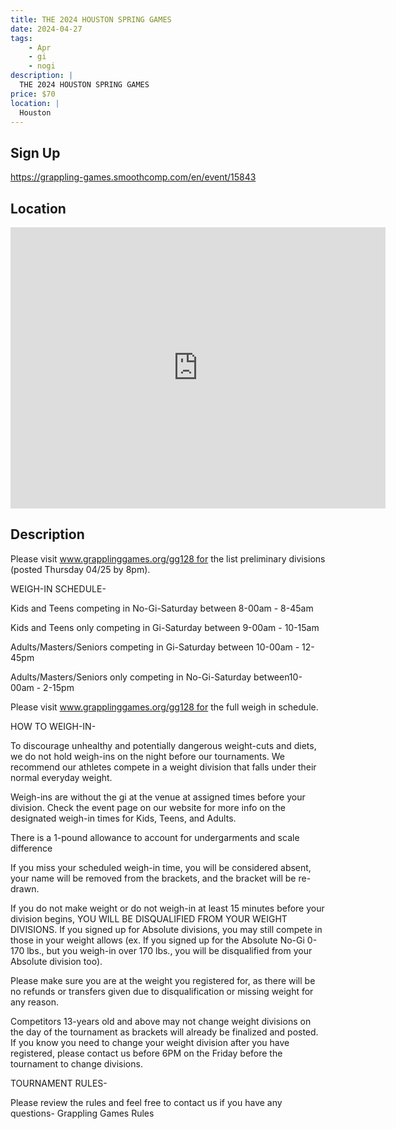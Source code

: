 ```yaml
---
title: THE 2024 HOUSTON SPRING GAMES
date: 2024-04-27
tags:
    - Apr
    - gi 
    - nogi 
description: |
  THE 2024 HOUSTON SPRING GAMES
price: $70
location: |
  Houston
---
```

## Sign Up
https://grappling-games.smoothcomp.com/en/event/15843

## Location
<iframe src="https://www.google.com/maps/embed?pb=!1m18!1m12!1m3!1d12345.6789!2d-95.4374084!3d29.6694300!2m3!1f0!2f0!3f0!3m2!1i1024!2i768!4f13.1!3m3!1m2!1s0x0%3A0x0!2z29.6694300!5e0!3m2!1sen!2sus!4v1234567890" width="600" height="450" style="border:0;" allowfullscreen="" loading="lazy"></iframe>

## Description
Please visit www.grapplinggames.org/gg128 for the list preliminary divisions (posted Thursday 04/25 by 8pm).


WEIGH-IN SCHEDULE-



Kids and Teens competing in No-Gi-Saturday between 8-00am - 8-45am​




Kids and Teens only competing in Gi-Saturday between 9-00am - 10-15am​​




​Adults/Masters/Seniors competing in Gi-​Saturday between ​10-00am - 12-45pm




Adults/Masters/Seniors only competing in No-Gi-Saturday between ​10-00am - 2-15pm



Please visit www.grapplinggames.org/gg128 for the full weigh in schedule.


HOW TO WEIGH-IN-


​To discourage unhealthy and potentially dangerous weight-cuts and diets, we do not hold weigh-ins on the night before our tournaments. We recommend our athletes compete in a weight division that falls under their normal everyday weight.


Weigh-ins are without the gi at the venue at assigned times before your division. Check the event page on our website for more info on the designated weigh-in times for Kids, Teens, and Adults.


There is a 1-pound allowance to account for undergarments and scale difference


If you miss your scheduled weigh-in time, you will be considered absent, your name will be removed from the brackets, and the bracket will be re-drawn.


If you do not make weight or do not weigh-in at least 15 minutes before your division begins, YOU WILL BE DISQUALIFIED FROM YOUR WEIGHT DIVISIONS. If you signed up for Absolute divisions, you may still compete in those in your weight allows (ex. If you signed up for the Absolute No-Gi 0-170 lbs., but you weigh-in over 170 lbs., you will be disqualified from your Absolute division too).


Please make sure you are at the weight you registered for, as there will be no refunds or transfers given due to disqualification or missing weight for any reason.


Competitors 13-years old and above may not change weight divisions on the day of the tournament as brackets will already be finalized and posted. If you know you need to change your weight division after you have registered, please contact us before 6PM on the Friday before the tournament to change divisions.


TOURNAMENT RULES-


Please review the rules and feel free to contact us if you have any questions- Grappling Games Rules